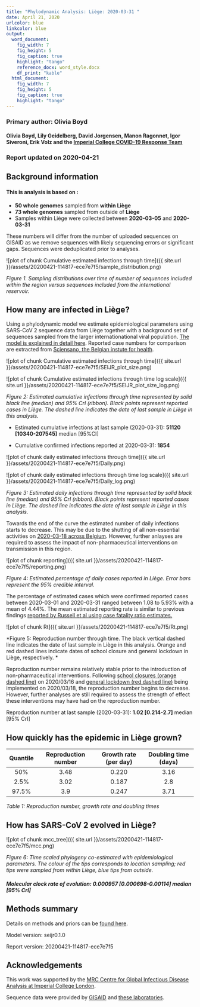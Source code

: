 ```yaml
---
title: "Phylodynamic Analysis: Liège: 2020-03-31 "
date: April 21, 2020
urlcolor: blue
linkcolor: blue
output:
  word_document:
    fig_width: 7
    fig_height: 5
    fig_caption: true
    highlight: "tango"
    reference_docx: word_style.docx
    df_print: "kable"
  html_document:
    fig_width: 7
    fig_height: 5
    fig_caption: true
    highlight: "tango"
---
```









### Primary author: Olivia Boyd

#### Olivia Boyd, Lily Geidelberg, David Jorgensen, Manon Ragonnet, Igor Siveroni, Erik Volz and the [Imperial College COVID-19 Response Team](http://sarscov2phylodynamics.org/about/)

### Report updated on 2020-04-21





## Background information  




#### This is analysis is based on : 
  
* **50 whole genomes** sampled from **within Liège**
* **73 whole genomes** sampled from outside of **Liège**
* Samples within Liège were collected between **2020-03-05** and **2020-03-31**


These numbers will differ from the number of uploaded sequences on GISAID as we remove sequences with likely sequencing errors or significant gaps. Sequences were deduplicated prior to analyses.

![plot of chunk Cumulative estimated infections through time]({{ site.url }}/assets/20200421-114817-ece7e7f5/sample_distribution.png)

*Figure 1. Sampling distributions over time of number of sequences included within the region versus sequences included from the international reservoir.*


<!-- ##### To add: [optional plot of sample distribution through time] -->



## How many are infected in Liège?

Using a phylodynamic model we estimate epidemiological parameters using SARS-CoV 2 sequence data from Liège together with a background set of sequences sampled from the larger internationational viral population. [The model is explained in detail here](http://whoinfectedwhom.org/seijr0.1.0_methods.pdf). Reported case numbers for comparison are extracted from [Sciensano, the Belgian instute for health](https://epistat.wiv-isp.be/covid/).



![plot of chunk Cumulative estimated infections through time]({{ site.url }}/assets/20200421-114817-ece7e7f5/SEIJR_plot_size.png)


![plot of chunk Cumulative estimated infections through time log scale]({{ site.url }}/assets/20200421-114817-ece7e7f5/SEIJR_plot_size_log.png)


*Figure 2: Estimated cumulative infections through time represented by solid black line (median) and 95% CrI (ribbon). Black points represent reported cases in Liège. The dashed line indicates the date of last sample in Liège in this analysis.*


* Estimated cumulative infections at last sample (2020-03-31): **51120 [10340-207545]** median [95%CI]

* Cumulative confirmed infections reported at 2020-03-31: **1854**  

<!-- * Cumulative number of active infections at 2020-03-31:   -->



![plot of chunk daily estimated infections through time]({{ site.url }}/assets/20200421-114817-ece7e7f5/Daily.png)


![plot of chunk daily estimated infections through time log scale]({{ site.url }}/assets/20200421-114817-ece7e7f5/Daily_log.png)


*Figure 3: Estimated daily  infections through time represented by solid black line (median) and 95% CrI (ribbon). Black points represent reported cases in Liège. The dashed line indicates the date of last sample in Liège in this analysis.*


Towards the end of the curve the estimated number of daily infections starts to decrease. This may be due to the shutting of all non-essential activities on [2020-03-18 across Belgium](https://www.Liège.be/fr/actualites/comment-se-proteger-contre-les-virus-comme-le-coronavirus-covid-19-ou-la-grippe-saisonniere). However, further anlayses are required to assess the impact of non-pharmaceutical interventions on transmission in this region.

![plot of chunk reporting]({{ site.url }}/assets/20200421-114817-ece7e7f5/reporting.png)

*Figure 4: Estimated percentage of daily cases reported in Liège. Error bars represent the 95% credible interval.*


The percentage of estimated cases which were confirmed reported cases between 2020-03-01 and 2020-03-31 ranged between 1.08 to 5.93% with a mean of 4.44%. The mean estimated reporting rate is similar to previous findings [reported by Russell et al using case fatality ratio estimates.](https://cmmid.github.io/topics/covid19/severity/global_cfr_estimates.html) 


![plot of chunk Rt]({{ site.url }}/assets/20200421-114817-ece7e7f5/Rt.png)

*Figure 5: Reproduction number through time. The black vertical dashed line indicates the date of last sample in Liège in this analysis. Orange and red dashed lines indicate dates of school closure and general lockdown in Liège, respectively. *

Reproduction number remains relatively stable prior to the introduction of non-pharmaceutical interventions. Following [school closures (orange dashed line)](https://www.dhnet.be/actu/belgique/fermeture-des-ecoles-a-cause-du-coronavirus-la-ministre-desir-donne-des-precisions-5e6baf919978e201d8b55769) on 2020/03/16 and [general lockdown (red dashed line)](https://www.Liège.be/fr/actualites/comment-se-proteger-contre-les-virus-comme-le-coronavirus-covid-19-ou-la-grippe-saisonniere) being implemented on 2020/03/18, the reproduction number begins to decrease. However, further analyses are still required to assess the strength of effect these interventions may have had on the reproduction number. 

Reproduction number at last sample (2020-03-31): **1.02 [0.214-2.7]** median [95% CrI]


## How quickly has the epidemic in Liège grown?




| Quantile | Reproduction number | Growth rate (per day) | Doubling time (days) |
|:--------:|:-------------------:|:---------------------:|:--------------------:|
|   50%    |        3.48         |         0.220         |         3.16         |
|   2.5%   |        3.02         |         0.187         |         2.8          |
|  97.5%   |         3.9         |         0.247         |         3.71         |

*Table 1: Reproduction number, growth rate and doubling times*







## How has SARS-CoV 2 evolved in Liège?


![plot of chunk mcc_tree]({{ site.url }}/assets/20200421-114817-ece7e7f5/mcc.png)

*Figure 6: Time scaled phylogeny co-estimated with epidemiological parameters. The colour of the tips corresponds to location sampling; red tips were sampled from within Liège, blue tips from outside.*




##### Molecular clock rate of evolution: **0.000957 [0.000698-0.00114]** median [95% CrI]  

<!-- #### (optional) Number of introductions into Liège (someone needs to write code to compute this) -->







## Methods summary



Details on methods and priors can be [found here](http://whoinfectedwhom.org/seijr0.1.0_methods.pdf).


Model version: seijr0.1.0

Report version: 20200421-114817-ece7e7f5


## Acknowledgements

This work was supported by the [MRC Centre for Global Infectious Disease Analysis at Imperial College London](https://www.imperial.ac.uk/mrc-global-infectious-disease-analysis).

Sequence data were provided by [GISAID](http://www.epicov.org) and [these laboratories](http://whoinfectedwhom.org/gisaid_cov2020_acknowledgement_table.xls).


